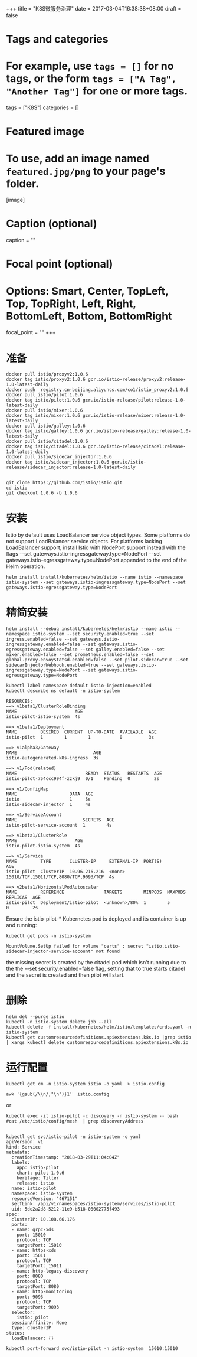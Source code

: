 +++
title = "K8S微服务治理"
date = 2017-03-04T16:38:38+08:00
draft = false

# Tags and categories
# For example, use `tags = []` for no tags, or the form `tags = ["A Tag", "Another Tag"]` for one or more tags.
tags = ["K8S"]
categories = []

# Featured image
# To use, add an image named `featured.jpg/png` to your page's folder. 
[image]
  # Caption (optional)
  caption = ""

  # Focal point (optional)
  # Options: Smart, Center, TopLeft, Top, TopRight, Left, Right, BottomLeft, Bottom, BottomRight
  focal_point = ""
+++

# 准备

```
docker pull istio/proxyv2:1.0.6
docker tag istio/proxyv2:1.0.6 gcr.io/istio-release/proxyv2:release-1.0-latest-daily
docker push  registry.cn-beijing.aliyuncs.com/co1/istio_proxyv2:1.0.6
docker pull istio/pilot:1.0.6
docker tag istio/pilot:1.0.6 gcr.io/istio-release/pilot:release-1.0-latest-daily
docker pull istio/mixer:1.0.6
docker tag istio/mixer:1.0.6 gcr.io/istio-release/mixer:release-1.0-latest-daily
docker pull istio/galley:1.0.6
docker tag istio/galley:1.0.6 gcr.io/istio-release/galley:release-1.0-latest-daily
docker pull istio/citadel:1.0.6
docker tag istio/citadel:1.0.6 gcr.io/istio-release/citadel:release-1.0-latest-daily
docker pull istio/sidecar_injector:1.0.6
docker tag istio/sidecar_injector:1.0.6 gcr.io/istio-release/sidecar_injector:release-1.0-latest-daily


git clone https://github.com/istio/istio.git
cd istio
git checkout 1.0.6 -b 1.0.6
```

# 安装

Istio by default uses LoadBalancer service object types. Some platforms do not support LoadBalancer service objects. For platforms lacking LoadBalancer support, install Istio with NodePort support instead with the flags --set gateways.istio-ingressgateway.type=NodePort --set gateways.istio-egressgateway.type=NodePort appended to the end of the Helm operation.

```
helm install install/kubernetes/helm/istio --name istio --namespace istio-system --set gateways.istio-ingressgateway.type=NodePort --set gateways.istio-egressgateway.type=NodePort
```

# 精简安装

```
helm install --debug install/kubernetes/helm/istio --name istio --namespace istio-system --set security.enabled=true --set ingress.enabled=false --set gateways.istio-ingressgateway.enabled=false --set gateways.istio-egressgateway.enabled=false --set galley.enabled=false --set mixer.enabled=false --set prometheus.enabled=false --set global.proxy.envoyStatsd.enabled=false --set pilot.sidecar=true --set sidecarInjectorWebhook.enabled=true --set gateways.istio-ingressgateway.type=NodePort --set gateways.istio-egressgateway.type=NodePort
```

```
kubectl label namespace default istio-injection=enabled
kubectl describe ns default -n istio-system
```


```
RESOURCES:
==> v1beta1/ClusterRoleBinding
NAME                      AGE
istio-pilot-istio-system  4s

==> v1beta1/Deployment
NAME         DESIRED  CURRENT  UP-TO-DATE  AVAILABLE  AGE
istio-pilot  1        1        1           0          3s

==> v1alpha3/Gateway
NAME                             AGE
istio-autogenerated-k8s-ingress  3s

==> v1/Pod(related)
NAME                          READY  STATUS   RESTARTS  AGE
istio-pilot-754ccc994f-zzkj9  0/1    Pending  0         2s

==> v1/ConfigMap
NAME                    DATA  AGE
istio                   1     5s
istio-sidecar-injector  1     4s

==> v1/ServiceAccount
NAME                         SECRETS  AGE
istio-pilot-service-account  1        4s

==> v1beta1/ClusterRole
NAME                      AGE
istio-pilot-istio-system  4s

==> v1/Service
NAME         TYPE       CLUSTER-IP     EXTERNAL-IP  PORT(S)                                AGE
istio-pilot  ClusterIP  10.96.216.216  <none>       15010/TCP,15011/TCP,8080/TCP,9093/TCP  4s

==> v2beta1/HorizontalPodAutoscaler
NAME         REFERENCE               TARGETS        MINPODS  MAXPODS  REPLICAS  AGE
istio-pilot  Deployment/istio-pilot  <unknown>/80%  1        5        0         2s
```





Ensure the istio-pilot-* Kubernetes pod is deployed and its container is up and running:

```
kubectl get pods -n istio-system
```

```
MountVolume.SetUp failed for volume "certs" : secret "istio.istio-sidecar-injector-service-account" not found
```

the missing secret is created by the citadel pod which isn't running due to the the --set security.enabled=false flag, setting that to true starts citadel and the secret is created and then pilot will start.



# 删除

```
helm del --purge istio
kubectl -n istio-system delete job --all
kubectl delete -f install/kubernetes/helm/istio/templates/crds.yaml -n istio-system
kubectl get customresourcedefinitions.apiextensions.k8s.io |grep istio | xargs kubectl delete customresourcedefinitions.apiextensions.k8s.io
```

# 运行配置

```
kubectl get cm -n istio-system istio -o yaml  > istio.config

awk '{gsub(/\\n/,"\n")}1'  istio.config
```

or 

```
kubectl exec -it istio-pilot -c discovery -n istio-system -- bash
#cat /etc/istio/config/mesh  | grep discoveryAddress


kubectl get svc/istio-pilot -n istio-system -o yaml
apiVersion: v1
kind: Service
metadata:
  creationTimestamp: "2018-03-29T11:04:04Z"
  labels:
    app: istio-pilot
    chart: pilot-1.0.6
    heritage: Tiller
    release: istio
  name: istio-pilot
  namespace: istio-system
  resourceVersion: "467151"
  selfLink: /api/v1/namespaces/istio-system/services/istio-pilot
  uid: 5de2a2d8-5212-11e9-b518-08002775f493
spec:
  clusterIP: 10.108.66.176
  ports:
  - name: grpc-xds
    port: 15010
    protocol: TCP
    targetPort: 15010
  - name: https-xds
    port: 15011
    protocol: TCP
    targetPort: 15011
  - name: http-legacy-discovery
    port: 8080
    protocol: TCP
    targetPort: 8080
  - name: http-monitoring
    port: 9093
    protocol: TCP
    targetPort: 9093
  selector:
    istio: pilot
  sessionAffinity: None
  type: ClusterIP
status:
  loadBalancer: {}

kubectl port-forward svc/istio-pilot -n istio-system  15010:15010


```